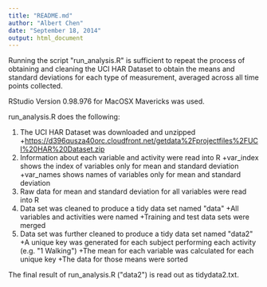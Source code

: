 ```yaml
---
title: "README.md"
author: "Albert Chen"
date: "September 18, 2014"
output: html_document
---
```

Running the script "run_analysis.R" is sufficient to repeat the process of obtaining and cleaning the UCI HAR Dataset to obtain the means and standard deviations for each type of measurement, averaged across all time points collected.

RStudio Version 0.98.976 for MacOSX Mavericks was used.

run_analysis.R does the following:

1. The UCI HAR Dataset was downloaded and unzipped
  +https://d396qusza40orc.cloudfront.net/getdata%2Fprojectfiles%2FUCI%20HAR%20Dataset.zip
2. Information about each variable and activity were read into R
  +var_index shows the index of variables only for mean and standard deviation
  +var_names shows names of variables only for mean and standard deviation
3. Raw data for mean and standard deviation for all variables were read into R
4. Data set was cleaned to produce a tidy data set named "data"
  +All variables and activities were named
  +Training and test data sets were merged
5. Data set was further cleaned to produce a tidy data set named "data2"
  +A unique key was generated for each subject performing each activity (e.g. "1 Walking")
  +The mean for each variable was calculated for each unique key
  +The data for those means were sorted

The final result of run_analysis.R ("data2") is read out as tidydata2.txt.